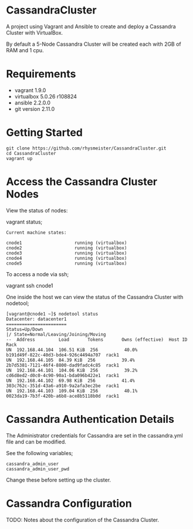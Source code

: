 # CassandraCluster
A project using Vagrant and Ansible to create and deploy a Cassandra Cluster with VirtualBox.

By default a 5-Node Cassandra Cluster will be created each with 2GB of RAM and 1 cpu.

Requirements
=============

* vagrant 1.9.0
* virtualbox 5.0.26 r108824
* ansible 2.2.0.0
* git version 2.11.0

Getting Started
================

```
git clone https://github.com/rhysmeister/CassandraCluster.git
cd CassandraCluster
vagrant up
```

Access the Cassandra Cluster Nodes
==================================

View the status of nodes:

vagrant status;

```
Current machine states:

cnode1                    running (virtualbox)
cnode2                    running (virtualbox)
cnode3                    running (virtualbox)
cnode4                    running (virtualbox)
cnode5                    running (virtualbox)
```

To access a node via ssh;

vagrant ssh cnode1

One inside the host we can view the status of the Cassandra Cluster with nodetool;

```
[vagrant@cnode1 ~]$ nodetool status
Datacenter: datacenter1
=======================
Status=Up/Down
|/ State=Normal/Leaving/Joining/Moving
--  Address         Load       Tokens       Owns (effective)  Host ID                               Rack
UN  192.168.44.104  106.51 KiB  256          40.0%             b191d49f-822c-40d3-bde4-926c4494a707  rack1
UN  192.168.44.105  84.39 KiB  256          39.4%             2b7d5381-7121-46f4-8800-dad9fadc4c85  rack1
UN  192.168.44.101  104.06 KiB  256          39.2%             cd6d8ed2-d0c0-4c90-90a1-bda096b422e1  rack1
UN  192.168.44.102  69.98 KiB  256          41.4%             303c762c-351d-43a6-a910-9a2afa3ec2be  rack1
UN  192.168.44.103  109.04 KiB  256          40.1%             0023da19-7b3f-420b-a6b8-ace8b5118b0d  rack1
```

Cassandra Authentication Details
================================

The Administrator credentials for Cassandra are set in the cassandra.yml file and can be modified.

See the following variables;

```
cassandra_admin_user
cassandra_admin_user_pwd
```

Change these before setting up the cluster.

Cassandra Configuration
=======================

TODO: Notes about the configuration of the Cassandra Cluster.
